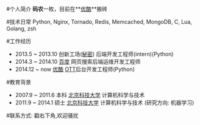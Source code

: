 #个人简介
**码农**一枚，目前在**[优酷](www.youku.com)**搬砖

#技术日常
Python, Nginx, Tornado, Redis, Memcached, MongoDB, C, Lua, Golang, zsh

#工作经历
- 2013.5 ~ 2013.10 创新工场([秘密](http://mimi.me)) 后端开发工程师(intern)(Python)
- 2014.3 ~ 2014.10 [百度](www.baidu.com) 网页搜索后端运维开发工程师
- 2014.12 ~ now [优酷](www.youku.com) [OTT](http://baike.baidu.com/link?url=oO05DSD59uLYbaN53rboM3VAfb6Aspy9_Qyy32YZ4U0q3tZwU-82POFnPQQnkf1vQNfSZ8SPXLmaixM8pSmi-q)后台开发工程师(Python)

#教育背景
- 2007.9 ~ 2011.6 本科 [北京科技大学](www.ustb.edu.cn) 计算机科学与技术
- 2011.9 ~ 2014.1 硕士 [北京科技大学](www.ustb.edu.cn) 计算机科学与技术 (研究方向: 机器学习)

#联系方式:
戳右下角,欢迎骚扰
